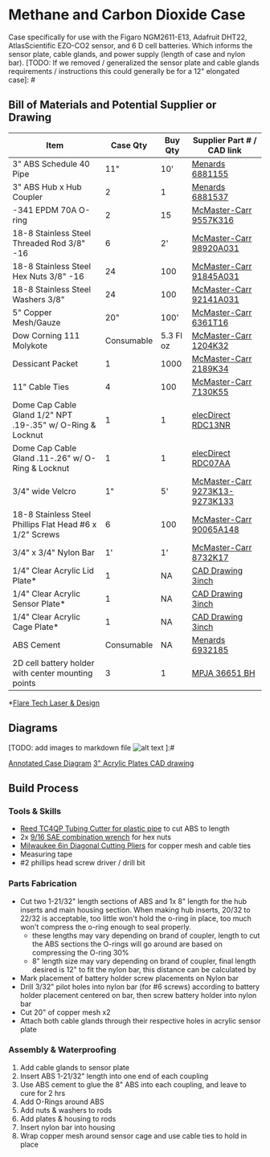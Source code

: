 # Methane and Carbon Dioxide Case

Case specifically for use with the Figaro NGM2611-E13, Adafruit DHT22, AtlasScientific EZO-CO2 sensor, and 6 D cell batteries.  Which informs the sensor plate, cable glands, and power supply (length of case and nylon bar).
[TODO: If we removed / generalized the sensor plate and cable glands requirements / instructions this could generally be for a 12" elongated case]: #

## Bill of Materials and Potential Supplier or Drawing

[columns? availability, manufacturer part number, manufacturer, notes]: #
[comment test]: #

| Item                                                       | Case Qty   | Buy Qty   |  Supplier Part # / CAD link |
| ---------------------------------------------------------- | ---------- | --------- |  -------------------------- |
| 3" ABS Schedule 40 Pipe                                    | 11"        | 10'       | [Menards 6881155 ](https://www.menards.com/main/plumbing/pipe-fittings/abs-pipe-fittings/10-abs-sch-40-plain-end-cellular-core-dwv-pipe/abs033000600hc/p-1444426392509-c-8562.htm) |
| 3" ABS Hub x Hub Coupler                                   | 2          | 1         | [Menards 6881537 ](https://www.menards.com/main/plumbing/pipe-fittings/abs-pipe-fittings/nibco-reg-hub-abs-dwv-coupling/i00975h/p-1444449159767-c-8562.htm) |
| -341 EPDM 70A O-ring                                       | 2          | 15        | [McMaster-Carr 9557K316](https://www.mcmaster.com/9557K316/) |
| 18-8 Stainless Steel Threaded Rod 3/8" -16                 | 6          | 2'        | [McMaster-Carr 98920A031](https://www.mcmaster.com/98920A031/) |
| 18-8 Stainless Steel Hex Nuts 3/8" -16                     | 24         | 100       | [McMaster-Carr 91845A031](https://www.mcmaster.com/91845A031/) |
| 18-8 Stainless Steel Washers 3/8"                          | 24         | 100       | [McMaster-Carr 92141A031](https://www.mcmaster.com/92141A031/) |
| 5" Copper Mesh/Gauze                                       | 20"        | 100'      | [McMaster-Carr 6361T16 ](https://www.mcmaster.com/6361T16/) |
| Dow Corning 111 Molykote                                   | Consumable | 5.3 Fl oz | [McMaster-Carr 1204K32](https://www.mcmaster.com/1204K32/) |
| Dessicant Packet                                           | 1          | 1000      | [McMaster-Carr 2189K34](https://www.mcmaster.com/2189K34/) |
| 11" Cable Ties                                             | 4          | 100       | [McMaster-Carr 7130K55](https://www.mcmaster.com/7130K55/) |
| Dome Cap Cable Gland 1/2" NPT .19-.35" w/ O-Ring & Locknut | 1          | 1         | [elecDirect RDC13NR](https://www.elecdirect.com/cord-grips-strain-relief/cable-glands/dome-cap-cable-gland-1-2-npt-19-35-black-complete-with-o-ring-locknut) |
| Dome Cap Cable Gland .11-.26" w/ O-Ring & Locknut          | 1          | 1         | [elecDirect RDC07AA](https://www.elecdirect.com/cord-grips-strain-relief/cable-glands/dome-cap-cable-gland-pg7-11-26-black-complete-with-o-ring-locknut) |
| 3/4" wide Velcro                                           | 1"         | 5'        | [McMaster-Carr 9273K13-9273K133](https://www.mcmaster.com/9273K13-9273K133/) |
| 18-8 Stainless Steel Phillips Flat Head #6 x 1/2" Screws   | 6          | 100       | [McMaster-Carr 90065A148](https://www.mcmaster.com/90065A148/) |
| 3/4" x 3/4" Nylon Bar                                      | 1'         | 1'        | [McMaster-Carr 8732K17](https://www.mcmaster.com/8732K17/) |
| 1/4" Clear Acrylic Lid Plate*                              | 1          | NA        | [CAD Drawing 3inch](https://github.com/rrivirr/sonde/tree/master/panels) |
| 1/4" Clear Acrylic Sensor Plate*                           | 1          | NA        | [CAD Drawing 3inch](https://github.com/rrivirr/sonde/tree/master/panels) |
| 1/4" Clear Acrylic Cage Plate*                             | 1          | NA        | [CAD Drawing 3inch](https://github.com/rrivirr/sonde/tree/master/panels) |
| ABS Cement                                                 | Consumable | NA        | [Menards  6932185](https://www.menards.com/main/plumbing/plumbing-installation-repair/pipe-cements-cleaners-primers/oatey-reg-medium-black-abs-cement-4-oz/309995/p-1444449932067-c-8530.htm?tid=-7621218153408053791&ipos=1) |
| 2D cell battery holder with center mounting points | 3 | 1 | [MPJA 36651 BH](https://www.mpja.com/Battery-Holder-2-D-Cell-Series/productinfo/36651%20BH/) |

*[Flare Tech Laser & Design](https://flaretechlaser.com/)

## Diagrams

[TODO: add images to markdown file ![alt text](https://github.com/[username]/[reponame]/blob/[branch]/image.jpg?raw=true) ]:#

[insert link to diagram of entire case w/ annotations and dimensions, multiple views = top, side, bottom]:#
[Annotated Case Diagram]()
[3" Acrylic Plates CAD drawing](https://github.com/rrivirr/sonde/tree/master/panels)

## Build Process

### Tools & Skills

- [Reed TC4QP Tubing Cutter for plastic pipe](https://www.reedmfgco.com/en/products/plastic-pipe-tools/quick-release-tubing-cutters-for-plastic-pipe/tc4qp/) to cut ABS to length
- 2x [9/16 SAE combination wrench](https://www.mcmaster.com/56255A34/) for hex nuts
- [Milwaukee 6in Diagonal Cutting Pliers](https://www.milwaukeetool.com/Products/Hand-Tools/Pliers/Diagonal-Cutters/48-22-6106) for copper mesh and cable ties
- Measuring tape
- #2 phillips head screw driver / drill bit

### Parts Fabrication

- Cut two 1-21/32" length sections of ABS and 1x 8" length for the hub inserts and main housing section. When making hub inserts, 20/32 to 22/32 is acceptable, too little won't hold the o-ring in place, too much won't compress the o-ring enough to seal properly. 
  - these lengths may vary depending on brand of coupler, length to cut the ABS sections the O-rings will go around are based on compressing the O-ring 30%
  - 8" length size may vary depending on brand of coupler, final length desired is 12" to fit the nylon bar, this distance can be calculated by 
- Mark placement of battery holder screw placements on Nylon bar
- Drill 3/32" pilot holes into nylon bar (for #6 screws) according to battery holder placement centered on bar, then screw battery holder into nylon bar
- Cut 20" of copper mesh x2
- Attach both cable glands through their respective holes in acrylic sensor plate

### Assembly & Waterproofing

1. Add cable glands to sensor plate
2. Insert ABS 1-21/32" length into one end of each coupling
3. Use ABS cement to glue the 8" ABS into each coupling, and leave to cure for 2 hrs
3. Add O-Rings around ABS
4. Add nuts & washers to rods
5. Add plates & housing to rods
6. Insert nylon bar into housing
8. Wrap copper mesh around sensor cage and use cable ties to hold in place
